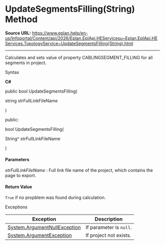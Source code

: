 # UpdateSegmentsFilling(String) Method

**Source URL:** https://www.eplan.help/en-us/Infoportal/Content/api/2026/Eplan.EplApi.HEServicesu~Eplan.EplApi.HEServices.TopologyService~UpdateSegmentsFilling(String).html

---

Calculates and sets value of property CABLINGSEGMENT\_FILLING for all segments in project.

Syntax

**C#**



public bool UpdateSegmentsFilling( 

   string strFullLinkFileName

)

public:

bool UpdateSegmentsFilling( 

   String^ strFullLinkFileName

)


#### Parameters

*strFullLinkFileName*
:   Full link file name of the project, which contains the page to export.

#### Return Value

`True` if no propblem was found during calculation.

Exceptions

| Exception | Description |
| --- | --- |
| [System.ArgumentNullException](#) | If parameter is `null`. |
| [System.ArgumentException](#) | If project not exists. |
